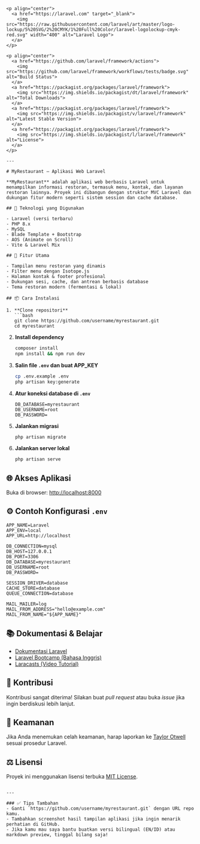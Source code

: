 ````
<p align="center">
  <a href="https://laravel.com" target="_blank">
    <img src="https://raw.githubusercontent.com/laravel/art/master/logo-lockup/5%20SVG/2%20CMYK/1%20Full%20Color/laravel-logolockup-cmyk-red.svg" width="400" alt="Laravel Logo">
  </a>
</p>

<p align="center">
  <a href="https://github.com/laravel/framework/actions">
    <img src="https://github.com/laravel/framework/workflows/tests/badge.svg" alt="Build Status">
  </a>
  <a href="https://packagist.org/packages/laravel/framework">
    <img src="https://img.shields.io/packagist/dt/laravel/framework" alt="Total Downloads">
  </a>
  <a href="https://packagist.org/packages/laravel/framework">
    <img src="https://img.shields.io/packagist/v/laravel/framework" alt="Latest Stable Version">
  </a>
  <a href="https://packagist.org/packages/laravel/framework">
    <img src="https://img.shields.io/packagist/l/laravel/framework" alt="License">
  </a>
</p>

---

# MyRestaurant — Aplikasi Web Laravel

**MyRestaurant** adalah aplikasi web berbasis Laravel untuk menampilkan informasi restoran, termasuk menu, kontak, dan layanan restoran lainnya. Proyek ini dibangun dengan struktur MVC Laravel dan dukungan fitur modern seperti sistem session dan cache database.

## 🔧 Teknologi yang Digunakan

- Laravel (versi terbaru)
- PHP 8.x
- MySQL
- Blade Template + Bootstrap
- AOS (Animate on Scroll)
- Vite & Laravel Mix

## 📁 Fitur Utama

- Tampilan menu restoran yang dinamis
- Filter menu dengan Isotope.js
- Halaman kontak & footer profesional
- Dukungan sesi, cache, dan antrean berbasis database
- Tema restoran modern (fermentasi & lokal)

## 📦 Cara Instalasi

1. **Clone repositori**
   ```bash
   git clone https://github.com/username/myrestaurant.git
   cd myrestaurant
````

2. **Install dependency**

   ```bash
   composer install
   npm install && npm run dev
   ```

3. **Salin file `.env` dan buat APP\_KEY**

   ```bash
   cp .env.example .env
   php artisan key:generate
   ```

4. **Atur koneksi database di `.env`**

   ```env
   DB_DATABASE=myrestaurant
   DB_USERNAME=root
   DB_PASSWORD=
   ```

5. **Jalankan migrasi**

   ```bash
   php artisan migrate
   ```

6. **Jalankan server lokal**

   ```bash
   php artisan serve
   ```

## 🌐 Akses Aplikasi

Buka di browser:
[http://localhost:8000](http://localhost:8000)

## ⚙️ Contoh Konfigurasi `.env`

```env
APP_NAME=Laravel
APP_ENV=local
APP_URL=http://localhost

DB_CONNECTION=mysql
DB_HOST=127.0.0.1
DB_PORT=3306
DB_DATABASE=myrestaurant
DB_USERNAME=root
DB_PASSWORD=

SESSION_DRIVER=database
CACHE_STORE=database
QUEUE_CONNECTION=database

MAIL_MAILER=log
MAIL_FROM_ADDRESS="hello@example.com"
MAIL_FROM_NAME="${APP_NAME}"
```

## 📚 Dokumentasi & Belajar

* [Dokumentasi Laravel](https://laravel.com/docs)
* [Laravel Bootcamp (Bahasa Inggris)](https://bootcamp.laravel.com)
* [Laracasts (Video Tutorial)](https://laracasts.com)

## 🤝 Kontribusi

Kontribusi sangat diterima! Silakan buat *pull request* atau buka *issue* jika ingin berdiskusi lebih lanjut.

## 🔐 Keamanan

Jika Anda menemukan celah keamanan, harap laporkan ke [Taylor Otwell](mailto:taylor@laravel.com) sesuai prosedur Laravel.

## ⚖️ Lisensi

Proyek ini menggunakan lisensi terbuka [MIT License](https://opensource.org/licenses/MIT).

```

---

### ✅ Tips Tambahan
- Ganti `https://github.com/username/myrestaurant.git` dengan URL repo kamu.
- Tambahkan screenshot hasil tampilan aplikasi jika ingin menarik perhatian di GitHub.
- Jika kamu mau saya bantu buatkan versi bilingual (EN/ID) atau markdown preview, tinggal bilang saja!
```
